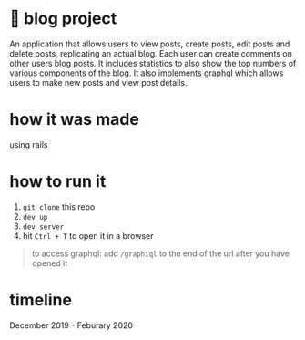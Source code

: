 # 🔖 blog project
An application that allows users to view posts, create posts, edit posts and delete posts, replicating an actual blog. Each user can create comments on other users blog posts. It includes statistics to also show the top numbers of various components of the blog. It also implements graphql which allows users to make new posts and view post details.

# how it was made 
using rails

# how to run it
1. ```git clone``` this repo 
2. ```dev up```
3. ```dev server```
4. hit ```Ctrl + T``` to open it in a browser

> to access graphql: add ```/graphiql``` to the end of the url after you have opened it

# timeline
December 2019 - Feburary 2020
